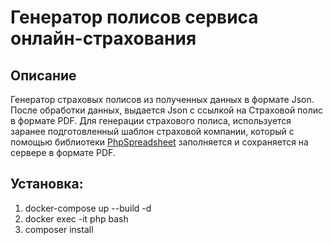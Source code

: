# Генератор полисов сервиса онлайн-страхования

## Описание

Генератор страховых полисов из полученных данных в формате Json. После обработки данных, выдается Json с ссылкой на Страховой полис в формате PDF.
Для генерации страхового полиса, используется заранее подготовленный шаблон страховой компании, который с помощью библиотеки 
<a href="https://github.com/PHPOffice/PhpSpreadsheet">PhpSpreadsheet</a> заполняется и сохраняется на сервере в формате PDF.

## Установка:

1. docker-compose up --build -d
2. docker exec -it php bash
3. composer install

